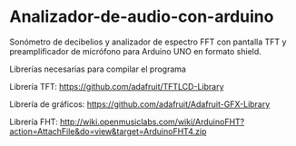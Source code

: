 # Analizador-de-audio-con-arduino
Sonómetro de decibelios y analizador de espectro FFT con pantalla  TFT y preamplificador de micrófono para Arduino UNO en formato shield.


Librerías necesarias para compilar el programa

Librería TFT: https://github.com/adafruit/TFTLCD-Library

Librería de gráficos: https://github.com/adafruit/Adafruit-GFX-Library

Librería FHT: http://wiki.openmusiclabs.com/wiki/ArduinoFHT?action=AttachFile&do=view&target=ArduinoFHT4.zip
